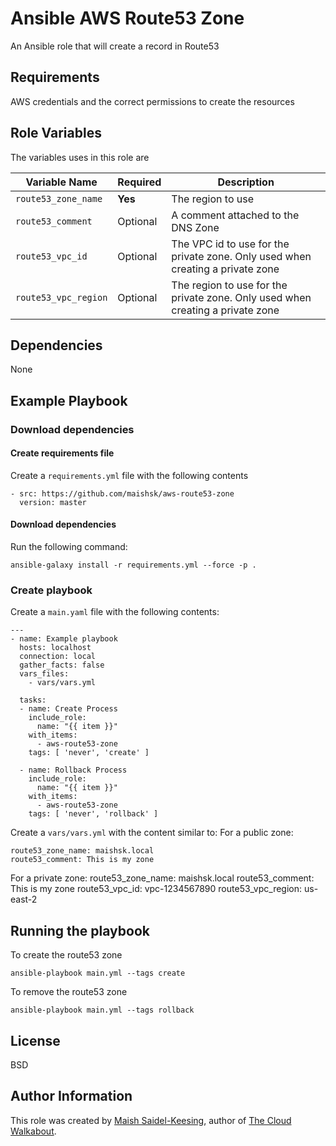 # Ansible AWS Route53 Zone
An Ansible role that will create a record in Route53

## Requirements
AWS credentials and the correct permissions to create the resources

## Role Variables

The variables uses in this role are

| Variable Name | Required | Description | 
|----|----|----|
| `route53_zone_name`| **Yes** | The region to use |
| `route53_comment`| Optional | A comment attached to the DNS Zone |
| `route53_vpc_id`| Optional | The VPC id to use for the private zone. Only used when creating a private zone |
| `route53_vpc_region`| Optional | The region to use for the private zone. Only used when creating a private zone |

## Dependencies

None

## Example Playbook

### Download dependencies

#### Create requirements file

Create a `requirements.yml` file with the following contents
```
- src: https://github.com/maishsk/aws-route53-zone
  version: master
```

#### Download dependencies
Run the following command:
```
ansible-galaxy install -r requirements.yml --force -p .
```

### Create playbook
Create a `main.yaml` file with the following contents:
```
---
- name: Example playbook
  hosts: localhost
  connection: local
  gather_facts: false
  vars_files:
    - vars/vars.yml

  tasks:
  - name: Create Process
    include_role:
      name: "{{ item }}"
    with_items:
      - aws-route53-zone
    tags: [ 'never', 'create' ]

  - name: Rollback Process
    include_role:
      name: "{{ item }}"
    with_items:
      - aws-route53-zone
    tags: [ 'never', 'rollback' ]
```

Create a `vars/vars.yml` with the content similar to:
For a public zone:
```
route53_zone_name: maishsk.local
route53_comment: This is my zone
```
For a private zone:
route53_zone_name: maishsk.local
route53_comment: This is my zone
route53_vpc_id: vpc-1234567890
route53_vpc_region: us-east-2

## Running the playbook

To create the route53 zone

`ansible-playbook main.yml --tags create`

To remove the route53 zone

`ansible-playbook main.yml --tags rollback`

## License

BSD

## Author Information
This role was created by [Maish Saidel-Keesing](https://www.maishsk.com/), author of [The Cloud Walkabout](http://cloudwalkabout.com/).